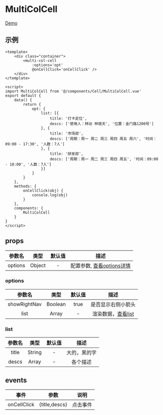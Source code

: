 # MultiColCell
[Demo](http://watasi.gitee.io/infozx_api/dist/#/multiColCell)

## 示例
``` vue{10}
<template>
	<div class="container">
		<multi-col-cell
			:options='opt'
			@onCellClick='onCellClick' />
	</div>
</template>

<script>
import MultiColCell from '@/components/Cell/MultiColCell.vue'
export default {
	data() {
		return {
			opt: {
				list: [{
					title: '打卡定位',
					descs: ['使用人：林动 林琅天', '位置：金门路1200号']
				}, {
					title: '市场部',
					descs: ['周期：周一 周二 周三 周四 周五 周六', '时间：09:00 - 17:30', '人数：7人']
				}, {
					title: '研发部',
					descs: ['周期：周一 周二 周三 周四 周五', '时间：09:00 - 18:00', '人数：7人']
				}]
			}
		}
	},
	methods: {
		onCellClick(obj) {
			console.log(obj)
		}
	},
	components: {
		MultiColCell
	}
}
</script>
```

## props
|参数名|类型|默认值|描述|
|:---:|:---:|:---:|:---:|
|options|Object|-|配置参数, [查看options详情](#options)|

### options
|参数名|类型|默认值|描述|
|:---:|:---:|:---:|:---:|
|showRightNav|Boolean|true|是否显示右侧小箭头|
|list|Array|-|渲染数据，[查看list](#list)|

### list
|参数名|类型|默认值|描述|
|:---:|:---:|:---:|:---:|
|title|String|-|大的，黑的字|
|descs|Array|-|各个描述|

## events
|事件|参数|说明|
|:---:|:---:|:---:|
|onCellClick|{title,descs}|点击事件|
